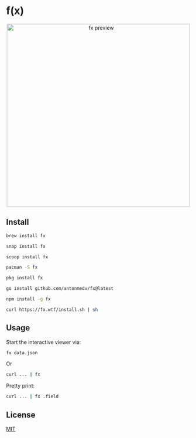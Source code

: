 # f(x)

<p align="center"><a href="https://fx.wtf"><img src="https://medv.io/assets/fx/fx-preview.gif" width="500" alt="fx preview"></a></p>

## Install

```sh
brew install fx
```
```sh
snap install fx
```
```sh
scoop install fx
```
```sh
pacman -S fx
```
```sh
pkg install fx
```
```sh
go install github.com/antonmedv/fx@latest
```

```sh
npm install -g fx
```

```sh
curl https://fx.wtf/install.sh | sh
```

## Usage

Start the interactive viewer via:

```sh
fx data.json
```

Or

```sh
curl ... | fx
```

Pretty print:

```sh
curl ... | fx .field
```

## License

[MIT](LICENSE)
